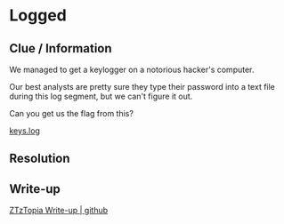 # Logged

## Clue / Information

We managed to get a keylogger on a notorious hacker's computer.

Our best analysts are pretty sure they type their password into a text file during this log segment, but we can't figure it out.

Can you get us the flag from this?

[keys.log](./keys.log)

## Resolution



## Write-up

[ZTzTopia Write-up | github](https://github.com/ZTzTopia/ctf/tree/main/writeups/2025/broncoctf/forensics/logged)

